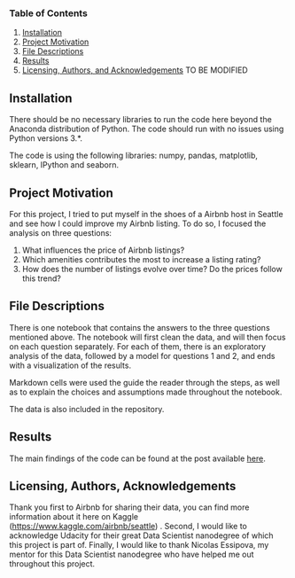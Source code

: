 
### Table of Contents

1. [Installation](#installation)
2. [Project Motivation](#motivation)
3. [File Descriptions](#files)
4. [Results](#results)
5. [Licensing, Authors, and Acknowledgements](#licensing)
TO BE MODIFIED


## Installation <a name="installation"></a>

There should be no necessary libraries to run the code here beyond the Anaconda distribution of Python.  The code should run with no issues using Python versions 3.*. 

The code is using the following libraries: numpy, pandas, matplotlib, sklearn, IPython and seaborn.

## Project Motivation<a name="motivation"></a>

For this project, I tried to put myself in the shoes of a Airbnb host in Seattle and see how I could improve my Airbnb listing. To do so, I focused the analysis on three questions:

1. What influences the price of Airbnb listings?
2. Which amenities contributes the most to increase a listing rating?
3. How does the number of listings evolve over time? Do the prices follow this trend?

## File Descriptions <a name="files"></a>

There is one notebook that contains the answers to the three questions mentioned above. The notebook will first clean the data, and will then focus on each question separately. For each of them, there is an exploratory analysis of the data, followed by a model for questions 1 and 2, and ends with a visualization of the results.

Markdown cells were used the guide the reader through the steps, as well as to explain the choices and assumptions made throughout the notebook.

The data is also included in the repository.

## Results<a name="results"></a>

The main findings of the code can be found at the post available [here](https://medium.com/@julietrinco/three-tips-to-improve-your-seattle-airbnb-host-offering-a103169404ed).

## Licensing, Authors, Acknowledgements<a name="licensing"></a>

Thank you first to Airbnb for sharing their data, you can find more information about it here on Kaggle (https://www.kaggle.com/airbnb/seattle) . Second, I would like to acknowledge Udacity for their great Data Scientist nanodegree of which this project is part of. Finally, I would like to thank Nicolas Essipova, my mentor for this Data Scientist nanodegree who have helped me out throughout this project.
